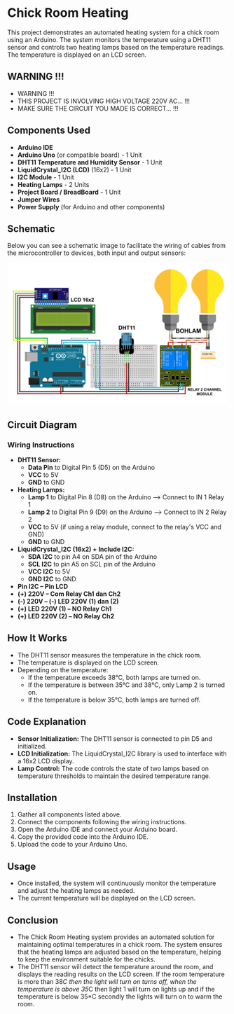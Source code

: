 # Chick Room Heating

This project demonstrates an automated heating system for a chick room using an Arduino. The system monitors the temperature using a DHT11 sensor and controls two heating lamps based on the temperature readings. The temperature is displayed on an LCD screen.

## WARNING !!!

- WARNING !!!
- THIS PROJECT IS INVOLVING HIGH VOLTAGE 220V AC... !!!
- MAKE SURE THE CIRCUIT YOU MADE IS CORRECT... !!!

## Components Used

- **Arduino IDE**
- **Arduino Uno** (or compatible board) - 1 Unit
- **DHT11 Temperature and Humidity Sensor** - 1 Unit
- **LiquidCrystal_I2C (LCD)** (16x2) - 1 Unit
- **I2C Module** - 1 Unit
- **Heating Lamps** - 2 Units
- **Project Board / BreadBoard** - 1 Unit
- **Jumper Wires**
- **Power Supply** (for Arduino and other components)

## Schematic

Below you can see a schematic image to facilitate the wiring of cables from the microcontroller to devices, both input and output sensors:

![Schematic](img/skema.jpg)

## Circuit Diagram

### Wiring Instructions

- **DHT11 Sensor:**
  - **Data Pin** to Digital Pin 5 (D5) on the Arduino
  - **VCC** to 5V
  - **GND** to GND
- **Heating Lamps:**
  - **Lamp 1** to Digital Pin 8 (D8) on the Arduino --> Connect to IN 1 Relay 1
  - **Lamp 2** to Digital Pin 9 (D9) on the Arduino --> Connect to IN 2 Relay 2
  - **VCC** to 5V (if using a relay module, connect to the relay's VCC and GND)
  - **GND** to GND
- **LiquidCrystal_I2C (16x2) + Include I2C:**
  - **SDA I2C** to pin A4 on SDA pin of the Arduino
  - **SCL I2C** to pin A5 on SCL pin of the Arduino
  - **VCC I2C** to 5V
  - **GND I2C** to GND
- **Pin I2C – Pin LCD**
- **(+) 220V – Com Relay Ch1 dan Ch2**
- **(-) 220V – (-) LED 220V (1) dan (2)**
- **(+) LED 220V (1) – NO Relay Ch1**
- **(+) LED 220V (2) – NO Relay Ch2**

## How It Works

- The DHT11 sensor measures the temperature in the chick room.
- The temperature is displayed on the LCD screen.
- Depending on the temperature:
  - If the temperature exceeds 38°C, both lamps are turned on.
  - If the temperature is between 35°C and 38°C, only Lamp 2 is turned on.
  - If the temperature is below 35°C, both lamps are turned off.

## Code Explanation

- **Sensor Initialization:** The DHT11 sensor is connected to pin D5 and initialized.
- **LCD Initialization:** The LiquidCrystal_I2C library is used to interface with a 16x2 LCD display.
- **Lamp Control:** The code controls the state of two lamps based on temperature thresholds to maintain the desired temperature range.

## Installation

1. Gather all components listed above.
2. Connect the components following the wiring instructions.
3. Open the Arduino IDE and connect your Arduino board.
4. Copy the provided code into the Arduino IDE.
5. Upload the code to your Arduino Uno.

## Usage

- Once installed, the system will continuously monitor the temperature and adjust the heating lamps as needed.
- The current temperature will be displayed on the LCD screen.

## Conclusion

- The Chick Room Heating system provides an automated solution for maintaining optimal temperatures in a chick room. The system ensures that the heating lamps are adjusted based on the temperature, helping to keep the environment suitable for the chicks.
- The DHT11 sensor will detect the temperature around the room, and displays the reading results on the LCD screen. If the room temperature is more than 38*C then the light will turn on turns off, when the temperature is above 35*C then light 1 will turn on lights up and if the temperature is below 35\*C secondly the lights will turn on to warm the room.
